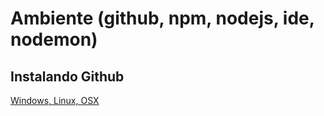 # Ambiente (github, npm, nodejs, ide, nodemon)

## Instalando Github
[Windows, Linux, OSX](https://git-scm.com/book/en/v2/Getting-Started-Installing-Git)




